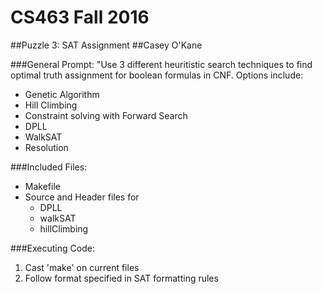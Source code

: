 # CS463 Fall 2016
##Puzzle 3: SAT Assignment 
##Casey O'Kane

###General Prompt:
"Use 3 different heuritistic search techniques to find optimal truth
assignment for boolean formulas in CNF. Options include:

* Genetic Algorithm
* Hill Climbing
* Constraint solving with Forward Search
* DPLL
* WalkSAT
* Resolution

###Included Files:
* Makefile
* Source and Header files for 
    * DPLL
    * walkSAT
    * hillClimbing 

###Executing Code:
1. Cast 'make' on current files
2. Follow format specified in SAT formatting rules
